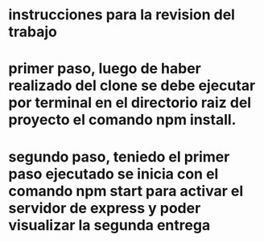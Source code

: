 # instrucciones para la revision del trabajo
# primer paso, luego de haber realizado del clone se debe ejecutar por terminal en el directorio raiz del proyecto el comando npm install.
# segundo paso, teniedo el primer paso ejecutado se inicia con el comando npm start para activar el servidor de express y poder visualizar la segunda entrega